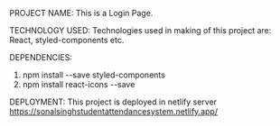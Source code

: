 PROJECT NAME: This is a Login Page.

TECHNOLOGY USED: Technologies used in making of this project are: React,  styled-components etc.


DEPENDENCIES:
1. npm install --save styled-components
2. npm install react-icons --save


DEPLOYMENT: This project is deployed in netlify server https://sonalsinghstudentattendancesystem.netlify.app/